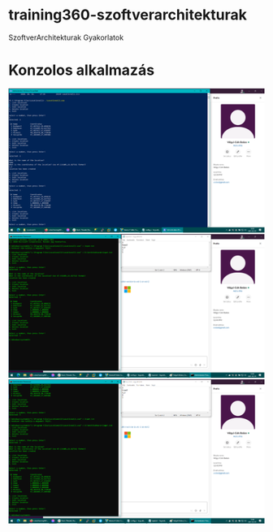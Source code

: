 # training360-szoftverarchitekturak
SzoftverArchitekturak Gyakorlatok
# Konzolos alkalmazás
![Console1](VolgyiCsBalazs_Console1.png)
![Console2](VolgyiCsBalazs_Console2.png)
![Console3](VolgyiCsBalazs_Console3.png)
